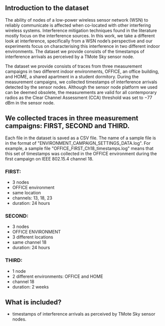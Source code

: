 ## Introduction to the dataset

The ability of nodes of a low-power wireless sensor network (WSN) to reliably communicate is affected when co-located with other interfering wireless systems. Interference mitigation techniques found in the literature mostly focus on the interference sources. In this work, we take a different look at interference, specifically from a WSN node’s perspective and our experiments focus on characterising this interference in two different indoor environments. The dataset we provide consists of the timestamps of interference arrivals as perceived by a TMote Sky sensor node. 

The dataset we provide consists of traces from three measurement campaigns in two different indoor environments, OFFICE, an office building, and HOME, a shared apartment in a student dormitory. During the measurement campaigns, we collected timestamps of interference arrivals detected by the sensor nodes. Although the sensor node platform we used can be deemed obsolete, the measurements are valid for all contemporary radios as the Clear Channel Assessment (CCA) threshold was set to −77 dBm in the sensor node.

## We collected traces in three measurement campaigns: FIRST, SECOND and THIRD. 

Each file in the dataset is saved as a CSV file. The name of a sample file is in the format of "ENVIRONMENT_CAMPAIGN_SETTINGS_DATA.log". For example, a sample file "OFFICE_FIRST_Ch18_timestamps.log" means that this set of timestamps was collected in the OFFICE environment during the first campaign on IEEE 802.15.4 channel 18. 

### FIRST:

- 3 nodes
- OFFICE environment
- same location
- channels: 13, 18, 23
- duration: 24 hours

### SECOND: 

- 3 nodes
- OFFICE ENVIRONMENT	
- 3 different locations
- same channel 18
- duration: 24 hours

### THIRD:

- 1 node
- 2 different environments: OFFICE and HOME
- channel 18
- duration: 2 weeks


## What is included?

- timestamps of interference arrivals as perceived by TMote Sky sensor nodes. 

